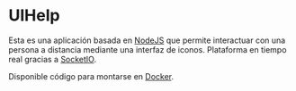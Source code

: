 # UIHelp

Esta es una aplicación basada en [NodeJS] que permite interactuar con una persona a distancia mediante una interfaz de iconos. Plataforma en tiempo real gracias a [SocketIO].

Disponible código para montarse en [Docker].

[NodeJS]: https://nodejs.org
[SocketIO]: http://socket.io
[Docker]: https://www.docker.com
